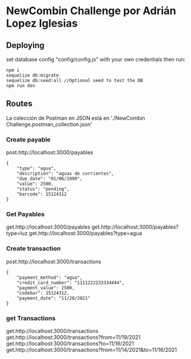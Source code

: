 # NewCombin Challenge por Adrián Lopez Iglesias
## Deploying
set database config "config/config.js" with your own credentials
then run: 
```
npm i
sequelize db:migrate  
sequelize db:seed:all //Optional seed to test the DB
npm run dev 
``` 


## Routes
La colección de Postman en JSON está en './NewCombin Challenge.postman_collection.json'

### Create payable
post.http://localhost:3000/payables
```
{
    "type": "agua",
    "description": "aguas de corrientes",
    "due_date": "01/06/1990",
    "value": 2500,
    "status": "pending",
    "barcode": 15124312
}
```

### Get Payables
get.http://localhost:3000/payables
get.http://localhost:3000/payables?type=luz
get.http://localhost:3000/payables?type=agua



### Create transaction
post.http://localhost:3000/transactions
```
{
    "payment_method": "agua",
    "credit_card_number": "1111222233334444",
    "payment_value": 2500,
    "codebar": 15124312,
    "payment_date": "11/20/2021"
}
```

### get Transactions
get.http://localhost:3000/transactions
get.http://localhost:3000/transactions?from=11/19/2021
get.http://localhost:3000/transactions?to=11/16/2021
get.http://localhost:3000/transactions?from=11/14/2021&to=11/16/2021